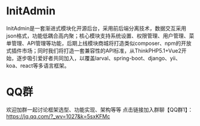 # InitAdmin
InitAdmin是一套渐进式模块化开源后台，采用前后端分离技术，数据交互采用json格式，功能低耦合高内聚；核心模块支持系统设置、权限管理、用户管理、菜单管理、API管理等功能，后期上线模块商城将打造类似composer、npm的开放式插件市场；同时我们将打造一套兼容性的API标准，从ThinkPHP5.1+Vue2开始，逐步吸引爱好者共同加入，以覆盖larval、spring-boot、django、yii、koa、react等多语言框架。

# QQ群
欢迎加群一起讨论框架选型、功能实现、架构等等
点击链接加入群聊【QQ群1】：https://jq.qq.com/?_wv=1027&k=5sxKFMc
